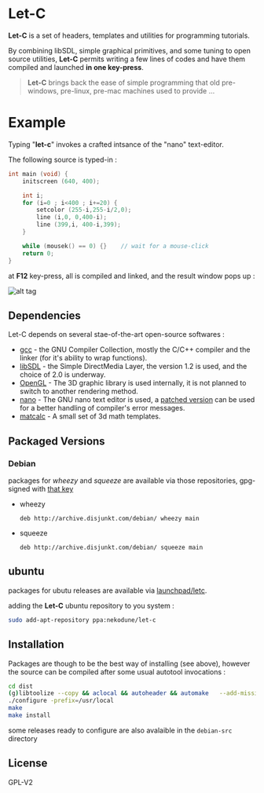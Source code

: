 
# Let-C #

**Let-C** is a set of headers, templates and utilities for programming tutorials.

By combining libSDL, simple graphical primitives, and some tuning to open source
utilities, **Let-C** permits writing a few lines of codes and have them compiled and
launched **in one key-press**.

> **Let-C** brings back the ease of simple programming that
> old pre-windows, pre-linux, pre-mac machines used to provide ...

# Example #

Typing "**let-c**" invokes a crafted intsance of the "nano" text-editor.

The following source is typed-in :

```C++
int main (void) {
    initscreen (640, 400);

    int i;
    for (i=0 ; i<400 ; i+=20) {
        setcolor (255-i,255-i/2,0);
        line (i,0, 0,400-i);
        line (399,i, 400-i,399);
    }

    while (mousek() == 0) {}    // wait for a mouse-click
    return 0;
}
```

at **F12** key-press, all is compiled and linked, and the result window pops up :

![alt tag](http://bulkrays2.nkdn.fr/let-c-filtendus.png)


## Dependencies ##

Let-C depends on several stae-of-the-art open-source softwares :

* [gcc](http://gcc.gnu.org/) - the GNU Compiler Collection, mostly the C/C++ compiler and the linker (for it's ability to wrap functions).
* [libSDL](http://www.libsdl.org/) - the Simple DirectMedia Layer, the version 1.2 is used, and the choice of 2.0 is underway.
* [OpenGL](http://www.opengl.org/) - The 3D graphic library is used internally, it is not planned to switch to another rendering method.
* [nano](http://www.nano-editor.org/) - The GNU nano text editor is used, a [patched version](https://github.com/jd-code/nano-let-c) can be used for a better handling of compiler's error messages.
* [matcalc](https://github.com/jd-code/matcalc) - A small set of 3d math templates.


## Packaged Versions ##

### Debian ###
packages for *wheezy* and *squeeze* are available via those repositories, gpg-signed with [that key](http://archive.disjunkt.com/package-maint-key.gpg)

- wheezy

    ```deb http://archive.disjunkt.com/debian/ wheezy main```

- squeeze

    ```deb http://archive.disjunkt.com/debian/ squeeze main```

## ubuntu ##

packages for ubutu releases are available via [launchpad/letc](https://launchpad.net/~nekodune/+archive/let-c).

adding the **Let-C** ubuntu repository to you system :
```sh
sudo add-apt-repository ppa:nekodune/let-c
```


## Installation ##

Packages are though to be the best way of installing (see above), however
the source can be compiled after some usual autotool invocations :

```sh
cd dist
(g)libtoolize --copy && aclocal && autoheader && automake   --add-missing && autoconf
./configure -prefix=/usr/local
make
make install
```

some releases ready to configure are also avalaible in the ```debian-src``` directory


## License ##

GPL-V2

